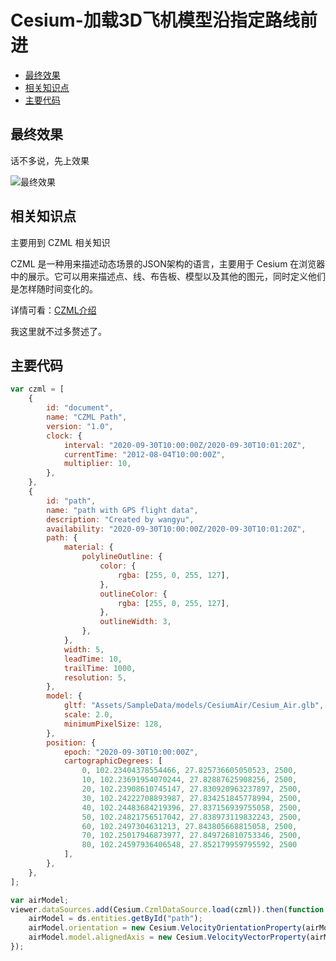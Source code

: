 # Cesium-加载3D飞机模型沿指定路线前进

  - [最终效果](#%E6%9C%80%E7%BB%88%E6%95%88%E6%9E%9C)
  - [相关知识点](#%E7%9B%B8%E5%85%B3%E7%9F%A5%E8%AF%86%E7%82%B9)
  - [主要代码](#%E4%B8%BB%E8%A6%81%E4%BB%A3%E7%A0%81)

## 最终效果
话不多说，先上效果

![最终效果](https://cdn.jsdelivr.net/gh/ylsislove/image-home/test/20200930105416.gif)


## 相关知识点
主要用到 CZML 相关知识

CZML 是一种用来描述动态场景的JSON架构的语言，主要用于 Cesium 在浏览器中的展示。它可以用来描述点、线、布告板、模型以及其他的图元，同时定义他们是怎样随时间变化的。

详情可看：[CZML介绍](https://blog.csdn.net/wgf1997/article/details/103064450)

我这里就不过多赘述了。

## 主要代码
```js
var czml = [
    {
        id: "document",
        name: "CZML Path",
        version: "1.0",
        clock: {
            interval: "2020-09-30T10:00:00Z/2020-09-30T10:01:20Z",
            currentTime: "2012-08-04T10:00:00Z",
            multiplier: 10,
        },
    },
    {
        id: "path",
        name: "path with GPS flight data",
        description: "Created by wangyu",
        availability: "2020-09-30T10:00:00Z/2020-09-30T10:01:20Z",
        path: {
            material: {
                polylineOutline: {
                    color: {
                        rgba: [255, 0, 255, 127],
                    },
                    outlineColor: {
                        rgba: [255, 0, 255, 127],
                    },
                    outlineWidth: 3,
                },
            },
            width: 5,
            leadTime: 10,
            trailTime: 1000,
            resolution: 5,
        },
        model: {
            gltf: "Assets/SampleData/models/CesiumAir/Cesium_Air.glb",
            scale: 2.0,
            minimumPixelSize: 128,
        },
        position: {
            epoch: "2020-09-30T10:00:00Z",
            cartographicDegrees: [
                0, 102.23404378554466, 27.825736605050523, 2500,
                10, 102.23691954070244, 27.82887625908256, 2500,
                20, 102.23908610745147, 27.830920963237897, 2500,
                30, 102.24222708893987, 27.834251845778994, 2500,
                40, 102.24483684219396, 27.837156939755058, 2500,
                50, 102.24821756517042, 27.838973119832243, 2500,
                60, 102.2497304631213, 27.843805668815058, 2500,
                70, 102.25017946873977, 27.849726810753346, 2500,
                80, 102.24597936406548, 27.852179959795592, 2500
            ],
        },
    },
];

var airModel;
viewer.dataSources.add(Cesium.CzmlDataSource.load(czml)).then(function (ds) {
    airModel = ds.entities.getById("path");
    airModel.orientation = new Cesium.VelocityOrientationProperty(airModel.position);
    airModel.model.alignedAxis = new Cesium.VelocityVectorProperty(airModel.position, true)
});
```
